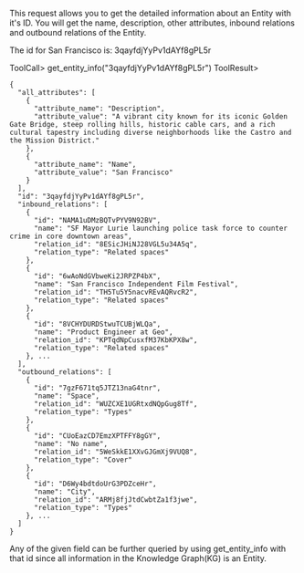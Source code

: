 This request allows you to get the detailed information about an Entity with it's ID. You will get the name, description, other attributes, inbound relations and outbound relations of the Entity.

The id for San Francisco is: 3qayfdjYyPv1dAYf8gPL5r

ToolCall> get_entity_info("3qayfdjYyPv1dAYf8gPL5r")
ToolResult>
```
{
  "all_attributes": [
    {
      "attribute_name": "Description",
      "attribute_value": "A vibrant city known for its iconic Golden Gate Bridge, steep rolling hills, historic cable cars, and a rich cultural tapestry including diverse neighborhoods like the Castro and the Mission District."
    },
    {
      "attribute_name": "Name",
      "attribute_value": "San Francisco"
    }
  ],
  "id": "3qayfdjYyPv1dAYf8gPL5r",
  "inbound_relations": [
    {
      "id": "NAMA1uDMzBQTvPYV9N92BV",
      "name": "SF Mayor Lurie launching police task force to counter crime in core downtown areas",
      "relation_id": "8ESicJHiNJ28VGL5u34A5q",
      "relation_type": "Related spaces"
    },
    {
      "id": "6wAoNdGVbweKi2JRPZP4bX",
      "name": "San Francisco Independent Film Festival",
      "relation_id": "TH5Tu5Y5nacvREvAQRvcR2",
      "relation_type": "Related spaces"
    },
    {
      "id": "8VCHYDURDStwuTCUBjWLQa",
      "name": "Product Engineer at Geo",
      "relation_id": "KPTqdNpCusxfM37KbKPX8w",
      "relation_type": "Related spaces"
    }, ...
  ],
  "outbound_relations": [
    {
      "id": "7gzF671tq5JTZ13naG4tnr",
      "name": "Space",
      "relation_id": "WUZCXE1UGRtxdNQpGug8Tf",
      "relation_type": "Types"
    },
    {
      "id": "CUoEazCD7EmzXPTFFY8gGY",
      "name": "No name",
      "relation_id": "5WeSkkE1XXvGJGmXj9VUQ8",
      "relation_type": "Cover"
    },
    {
      "id": "D6Wy4bdtdoUrG3PDZceHr",
      "name": "City",
      "relation_id": "ARMj8fjJtdCwbtZa1f3jwe",
      "relation_type": "Types"
    }, ...
  ]
}
```

Any of the given field can be further queried by using get_entity_info with that id since all information in the Knowledge Graph(KG) is an Entity.
